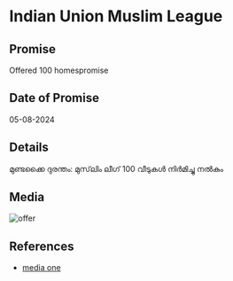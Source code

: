 # Indian Union Muslim League

## Promise

Offered 100 homespromise

## Date of Promise

05-08-2024

## Details

മുണ്ടക്കൈ ദുരന്തം: മുസ്‌ലിം ലീഗ് 100 വീടുകൾ നിർമിച്ചു നൽകും

## Media

![offer](https://web.archive.org/web/20240811084052if_/https://i.pinimg.com/736x/e9/cb/00/e9cb00f215caeb566ae9defb35952304.jpg)

## References

- [media one](https://www.mediaoneonline.com/kerala/muslim-league-will-build-100-houses-in-mundakkai-262680)
